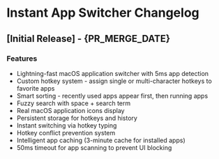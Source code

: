# Instant App Switcher Changelog

## [Initial Release] - {PR_MERGE_DATE}

### Features

- Lightning-fast macOS application switcher with 5ms app detection
- Custom hotkey system - assign single or multi-character hotkeys to favorite apps
- Smart sorting - recently used apps appear first, then running apps
- Fuzzy search with space + search term
- Real macOS application icons display
- Persistent storage for hotkeys and history
- Instant switching via hotkey typing
- Hotkey conflict prevention system
- Intelligent app caching (3-minute cache for installed apps)
- 50ms timeout for app scanning to prevent UI blocking

